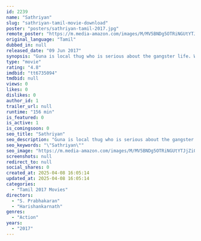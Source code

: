 ```yaml
---
id: 2239
name: "Sathriyan"
slug: "sathriyan-tamil-movie-download"
poster: "posters/sathriyan-tamil-2017.jpg"
remote_poster: "https://m.media-amazon.com/images/M/MV5BNDg5OTRiNGUtYTJjZi00ZjcxLTlmOWEtNDVjM2YwMDdjMjU2XkEyXkFqcGdeQXVyMTEzNzg0Mjkx._V1_SX300.jpg"
original_language: "Tamil"
dubbed_in: null
released_date: "09 Jun 2017"
synopsis: "Guna is local thug who is serious about the gangster life. When love enters his life, Guna is not ready to give up on love so he decides to reform his ways and settle down in the family life."
type: "movie"
rating: "4.8"
imdbid: "tt6735094"
tmdbid: null
views: 0
likes: 0
dislikes: 0
author_id: 1
trailer_url: null
runtime: "156 min"
is_featured: 0
is_active: 1
is_comingsoon: 0
seo_title: "Sathriyan"
seo_description: "Guna is local thug who is serious about the gangster life. When love enters his life, Guna is not ready to give up on love so he decides to reform his ways and settle down in the family life."
seo_keywords: "\"Sathriyan\""
seo_image: "https://m.media-amazon.com/images/M/MV5BNDg5OTRiNGUtYTJjZi00ZjcxLTlmOWEtNDVjM2YwMDdjMjU2XkEyXkFqcGdeQXVyMTEzNzg0Mjkx._V1_SX300.jpg"
screenshots: null
redirect_to: null
social_shares: 0
created_at: 2025-04-08 16:05:14
updated_at: 2025-04-08 16:05:14
categories:
  - "Tamil 2017 Movies"
directors:
  - "S. Prabhakaran"
  - "Harishankarnath"
genres:
  - "Action"
years:
  - "2017"
---
```

